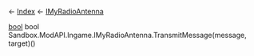 ← [Index](Api-Index) ← [IMyRadioAntenna](Sandbox.ModAPI.Ingame.IMyRadioAntenna)

[bool](System.Boolean) bool Sandbox.ModAPI.Ingame.IMyRadioAntenna.TransmitMessage(message, target)()